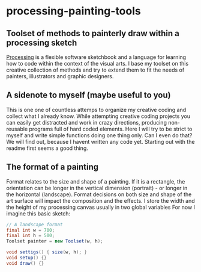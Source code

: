# processing-painting-tools

## Toolset of methods to painterly draw within a processing sketch
[Processing](https://processing.org/) is a flexible software sketchbook and a language for learning how to code within the context of the visual arts. I base my toolset on this creative collection of methods and try to extend them to fit the needs of painters, illustrators and graphic designers.

## A sidenote to myself (maybe useful to you)
This is one one of countless attemps to organize my creative coding and collect what I already know. While attempting creative coding projects you can easily get distracted and work in crazy directions, producing non-reusable programs full of hard coded elements. Here I will try to be strict to myself and write simple functions doing one thing only. Can I even do that? We will find out, because I havent written any code yet. Starting out with the readme first seems a good thing. 

## The format of a painting
Format relates to the size and shape of a painting.  If it is a rectangle, the orientation can be longer in the vertical dimension (portrait) - or longer in the horizontal (landscape).  Format decisions  on both size and shape of the art surface will impact the composition and the effects. I store the width and the height of my processing canvas usually in two global variables For now I imagine this basic sketch:

```java
// A landscape format
final int w = 700;
final int h = 500;
Toolset painter = new Toolset(w, h);

void settigs() { size(w, h); }
void setup() {}
void draw() {}
```



